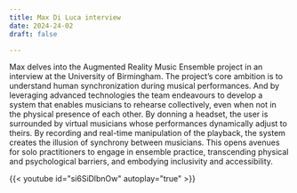 ```yaml
---
title: Max Di Luca interview
date: 2024-24-02
draft: false

---
```

Max delves into the Augmented Reality Music Ensemble project in an interview at the University of Birmingham. The project’s core ambition is to understand human synchronization during musical performances. And by leveraging advanced technologies the team endeavours to develop a system that enables musicians to rehearse collectively, even when not in the physical presence of each other. By donning a headset, the user is surrounded by virtual musicians whose performances dynamically adjust to theirs. By recording and real-time manipulation of the playback, the system creates the illusion of synchrony between musicians. This opens avenues for solo practitioners to engage in ensemble practice, transcending physical and psychological barriers, and embodying inclusivity and accessibility. 

{{< youtube id="si6SiDlbnOw" autoplay="true" >}}
